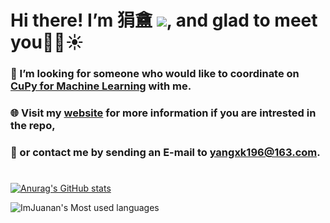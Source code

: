 # Hi there! I’m 狷盦 <img src="https://img.shields.io/badge/%E2%9D%A4-Python--Stata--Mplus-red">, and glad to meet you👋😀☀

### 👀 I’m looking for someone who would like to coordinate on [CuPy for Machine Learning](https://github.com/ImJuanan/cupyml) with me.  

### 🌐 Visit my [website](https://www.yangxk196.com) for more information if you are intrested in the repo, 

### 📧 or contact me by sending an E-mail to yangxk196@163.com.
#   

[![Anurag's GitHub stats](https://github-readme-stats.vercel.app/api?username=ImJuanan&hide=contribs,prs&show_icons=true&bg_color=135,F05F57,360940&text_color=f4f4f4&title_color=f4f4f4&icon_color=f4f4f4&hide_border=true)](https://github.com/anuraghazra/github-readme-stats)

![ImJuanan's Most used languages](https://github-readme-stats.vercel.app/api/top-langs?username=ImJuanan&show_icons=true&layout=compact&count_private=true&theme=graywhite&hide_border=true)
